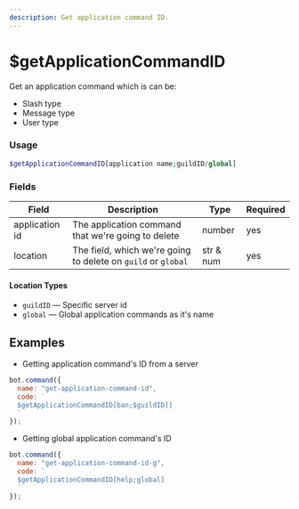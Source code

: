```yaml
---
description: Get application command ID.
---
```


# $getApplicationCommandID

Get an application command which is can be:

* Slash type
* Message type
* User type

### Usage

```php
$getApplicationCommandID[application name;guildID/global]
```

### Fields

| Field          | Description                                                   | Type      | Required |
| -------------- | ------------------------------------------------------------- | --------- | -------- |
| application id | The application command that we're going to delete            | number    | yes      |
| location       | The field, which we're going to delete on `guild` or `global` | str & num | yes      |

#### Location Types

* `guildID` — Specific server id
* `global` — Global application commands as it's name

## Examples

* Getting application command's ID from a server

```javascript
bot.command({
  name: "get-application-command-id",
  code: `
  $getApplicationCommandID[ban;$guildID]]
  `
});
```

* Getting global application command's ID

```javascript
bot.command({
  name: "get-application-command-id-g",
  code: `
  $getApplicationCommandID[help;global]
  `
});
```
